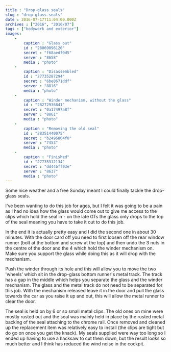 ```yaml
---
title : "Drop-glass seals"
slug : "drop-glass-seals"
date : 2016-07-17T11:04:00.000Z
archives : ["2016", "2016/07"]
tags : ["bodywork and exterior"]
images:
    -
        caption : "Glass out"
        id : "28069096120"
        secret : "f68aedf0d5"
        server : "8658"
        media : "photo"
    -
        caption : "Disassembled"
        id : "27735287294"
        secret : "6be8671ddf"
        server : "8816"
        media : "photo"
    -
        caption : "Winder mechanism, without the glass"
        id : "28272936841"
        secret : "0a17497a8f"
        server : "8861"
        media : "photo"
    -
        caption : "Removing the old seal"
        id : "28351440075"
        secret : "b2496804f0"
        server : "7453"
        media : "photo"
    -
        caption : "Finished"
        id : "27735312134"
        secret : "dd44bff93e"
        server : "8637"
        media : "photo"
---
```


Some nice weather and a free Sunday meant I could finally tackle the drop-glass seals.

I've been wanting to do this job for ages, but I felt it was going to be a pain as I had no idea how the glass would come out to give me access to the clips which hold the seal in - on the late GTs the glass only drops to the top of the seal meaning you have to take it out to do this job.

In the end it is actually pretty easy and I did the second one in about 30 minutes. With the door card off you need to first loosen off the rear window runner (bolt at the bottom and screw at the top) and then undo the 3 nuts in the centre of the door and the 4 which hold the winder mechanism on. Make sure you support the glass while doing this as it will drop with the mechanism.

Push the winder through its hole and this will allow you to move the two 'wheels' which sit in the drop-glass bottom runner's metal track. The track has a gap in the middle which helps you separate the glass and the winder mechanism. The glass and the metal track do not need to be separated for this job. With the mechanism released leave it in the door and pull the glass towards the car as you raise it up and out, this will allow the metal runner to clear the door.

The seal is held on by 6 or so small metal clips. The old ones on mine were mostly rusted out and the seal was mainly held in place by the rusted metal backing of the seal attaching to the chrome rail. Once removed and cleaned up the replacement item was relatively easy to install (the clips are tight but do go on once you get the knack). My seals supplied were way too long so I ended up having to use a hacksaw to cut them down, but the result looks so much better and I think has reduced the wind noise in the cockpit.